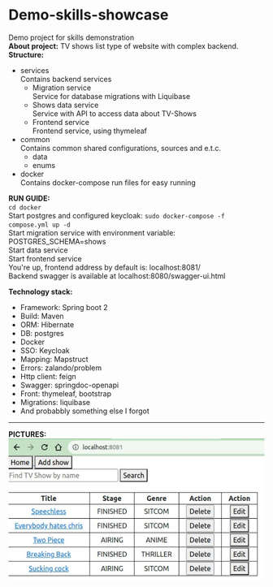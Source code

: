 # Demo-skills-showcase

Demo project for skills demonstration \
**About project:** TV shows list type of website with complex backend. \
**Structure:**
* services\
  Contains backend services
    * Migration service \
      Service for database migrations with Liquibase
    * Shows data service \
      Service with API to access data about TV-Shows
    * Frontend service \
      Frontend service, using thymeleaf
* common \
  Contains common shared configurations, sources and e.t.c.
    * data
    * enums
* docker \
  Contains docker-compose run files for easy running 

**RUN GUIDE:** \
`cd docker` \
Start postgres and configured keycloak: `sudo docker-compose -f compose.yml up -d` \
Start migration service with environment variable: POSTGRES_SCHEMA=shows \
Start data service \
Start frontend service \
You're up, frontend address by default is: localhost:8081/ \
Backend swagger is available at localhost:8080/swagger-ui.html 

**Technology stack:**
* Framework: Spring boot 2
* Build: Maven
* ORM: Hibernate
* DB: postgres
* Docker
* SSO: Keycloak
* Mapping: Mapstruct
* Errors: zalando/problem
* Http client: feign
* Swagger: springdoc-openapi
* Front: thymeleaf, bootstrap
* Migrations: liquibase
* And probabbly something else I forgot

-----
**PICTURES:**\
![Main page](/pictures/1.jpg)

